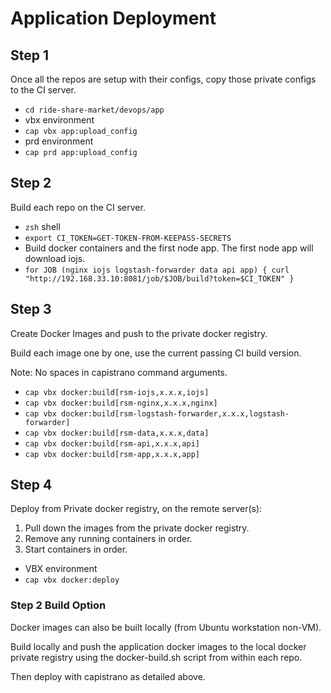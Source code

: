 # Application Deployment

## Step 1

Once all the repos are setup with their configs, copy those private configs to the CI server.

- `cd ride-share-market/devops/app`
- vbx environment
- `cap vbx app:upload_config`
- prd environment
- `cap prd app:upload_config`
 
## Step 2

Build each repo on the CI server.

- `zsh` shell
- `export CI_TOKEN=GET-TOKEN-FROM-KEEPASS-SECRETS`
- Build docker containers and the first node app. The first node app will download iojs.
- `for JOB (nginx iojs logstash-forwarder data api app) { curl "http://192.168.33.10:8081/job/$JOB/build?token=$CI_TOKEN" }`

## Step 3

Create Docker Images and push to the private docker registry.

Build each image one by one, use the current passing CI build version.

Note: No spaces in capistrano command arguments.

- `cap vbx docker:build[rsm-iojs,x.x.x,iojs]` 
- `cap vbx docker:build[rsm-nginx,x.x.x,nginx]` 
- `cap vbx docker:build[rsm-logstash-forwarder,x.x.x,logstash-forwarder]` 
- `cap vbx docker:build[rsm-data,x.x.x,data]` 
- `cap vbx docker:build[rsm-api,x.x.x,api]` 
- `cap vbx docker:build[rsm-app,x.x.x,app]` 

## Step 4

Deploy from Private docker registry, on the remote server(s):
 
1. Pull down the images from the private docker registry.
2. Remove any running containers in order.
3. Start containers in order.

- VBX environment
- `cap vbx docker:deploy`

### Step 2 Build Option

Docker images can also be built locally (from Ubuntu workstation non-VM).

Build locally and push the application docker images to the local docker private registry
using the docker-build.sh script from within each repo.

Then deploy with capistrano as detailed above.
